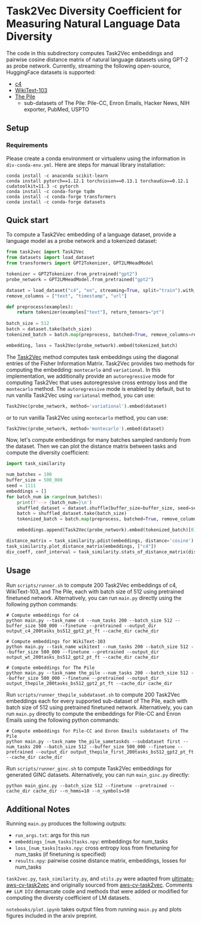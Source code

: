 # Task2Vec Diversity Coefficient for Measuring Natural Language Data Diversity

The code in this subdirectory computes Task2Vec embeddings and pairwise cosine distance matrix of natural language datasets using GPT-2 as probe network. Currently, streaming the following open-source, HuggingFace datasets is supported:
- [c4](https://huggingface.co/datasets/c4)
- [WikiText-103](https://huggingface.co/datasets/wikitext)
- [The Pile](https://huggingface.co/datasets/the_pile)
    - sub-datasets of The Pile: Pile-CC, Enron Emails, Hacker News, NIH exporter, PubMed, USPTO

## Setup

### Requirements
Please create a conda environment or virtualenv using the information in `div-conda-env.yml`. Here are steps for manual library installation:
```
conda install -c anaconda scikit-learn
conda install pytorch==1.12.1 torchvision==0.13.1 torchaudio==0.12.1 cudatoolkit=11.3 -c pytorch
conda install -c conda-forge tqdm
conda install -c conda-forge transformers
conda install -c conda-forge datasets
```

## Quick start
To compute a Task2Vec embedding of a language dataset, provide a language model as a probe network and a tokenized dataset:
```python
from task2vec import Task2Vec
from datasets import load_dataset
from transformers import GPT2Tokenizer, GPT2LMHeadModel

tokenizer = GPT2Tokenizer.from_pretrained("gpt2")
probe_network = GPT2LMHeadModel.from_pretrained("gpt2")

dataset = load_dataset("c4", "en", streaming=True, split="train").with_format("torch")
remove_columns = ["text", "timestamp", "url"]

def preprocess(examples):
    return tokenizer(examples["text"], return_tensors="pt")
    
batch_size = 512
batch = dataset.take(batch_size)
tokenized_batch = batch.map(preprocess, batched=True, remove_columns=remove_columns)

embedding, loss = Task2Vec(probe_network).embed(tokenized_batch)
```
The [Task2Vec](https://arxiv.org/abs/1902.03545) method computes task embeddings using the diagonal entries of the Fisher Information Matrix. Task2Vec provides two methods for computing the embedding: `montecarlo` and `variational`. In this implementation, we additionally provide an `autoregressive` mode for computing Task2Vec that uses autoregressive cross entropy loss and the `montecarlo` method. The `autoregressive` mode is enabled by default, but to run vanilla Task2Vec using `variatonal` method, you can use:

```python
Task2Vec(probe_network, method='variational').embed(dataset)
```
or to run vanilla Task2Vec using `montecarlo` method, you can use:

```python
Task2Vec(probe_network, method='montecarlo').embed(dataset)
```

Now, let's compute embeddings for many batches sampled randomly from the dataset. Then we can plot the distance matrix between tasks and compute the diversity coefficient:

```python
import task_similarity

num_batches = 100
buffer_size = 500_000
seed = 1111
embeddings = []
for batch_num in range(num_batches):
    print(f'--> {batch_num=}\n')
    shuffled_dataset = dataset.shuffle(buffer_size=buffer_size, seed=seed)
    batch = shuffled_dataset.take(batch_size)
    tokenized_batch = batch.map(preprocess, batched=True, remove_columns=remove_columns)

    embeddings.append(Task2Vec(probe_network).embed(tokenized_batch)[0])

distance_matrix = task_similarity.pdist(embeddings, distance='cosine')
task_similarity.plot_distance_matrix(embeddings, ["c4"])
div_coeff, conf_interval = task_similarity.stats_of_distance_matrix(distance_matrix)
```

## Usage
Run `scripts/runner.sh` to compute 200 Task2Vec embeddings of c4, WikiText-103, and The Pile, each with batch size of 512 using pretrained finetuned network. Alternatively, you can run `main.py` directly using the following python commands:

```
# Compute embeddings for c4
python main.py --task_name c4 --num_tasks 200 --batch_size 512 --buffer_size 500_000 --finetune --pretrained --output_dir output_c4_200tasks_bs512_gpt2_pt_ft --cache_dir cache_dir

# Compute embeddings for WikiText-103
python main.py --task_name wikitext --num_tasks 200 --batch_size 512 --buffer_size 500_000 --finetune --pretrained --output_dir output_wt_200tasks_bs512_gpt2_pt_ft --cache_dir cache_dir

# Compute embeddings for The Pile
python main.py --task_name the_pile --num_tasks 200 --batch_size 512 --buffer_size 500_000 --finetune --pretrained --output_dir output_thepile_200tasks_bs512_gpt2_pt_ft --cache_dir cache_dir
```

Run `scripts/runner_thepile_subdataset.sh` to compute 200 Task2Vec embeddings each for every supported sub-dataset of The Pile, each with batch size of 512 using pretrained finetuned network. Alternatively, you can run `main.py` directly to compute the embeddings for Pile-CC and Enron Emails using the following python commands:

```
# Compute embeddings for Pile-CC and Enron Emails subdatasets of The Pile
python main.py --task_name the_pile_sametaskds --subdataset first --num_tasks 200 --batch_size 512 --buffer_size 500_000 --finetune --pretrained --output_dir output_thepile_first_200tasks_bs512_gpt2_pt_ft --cache_dir cache_dir
```

Run `scripts/runner_ginc.sh` to compute Task2Vec embeddings for generated GINC datasets. Alternatively, you can run `main_ginc.py` directly:

```
python main_ginc.py --batch_size 512 --finetune --pretrained --cache_dir cache_dir --n_hmms=10 --n_symbols=50
```

## Additional Notes
Running `main.py` produces the following outputs:
- `run_args.txt`: args for this run
- `embeddings_[num_tasks]tasks.npy`: embeddings for num_tasks
- `loss_[num_tasks]tasks.npy`: cross entropy loss from finetuning for num_tasks (if finetuning is specified)
- `results.npy`: pairwise cosine distance matrix, embeddings, losses for num_tasks

`task2vec.py`, `task_similarity.py`, and `utils.py` were adapted from [ultimate-aws-cv-task2vec](https://github.com/brando90/ultimate-aws-cv-task2vec) and originally sourced from [aws-cv-task2vec](https://github.com/awslabs/aws-cv-task2vec). Comments `## LLM DIV` demarcate code and methods that were added or modified for computing the diversty coefficient of LM datasets.

`notebooks/plot.ipynb` takes output files from running `main.py` and plots figures included in the arxiv preprint.